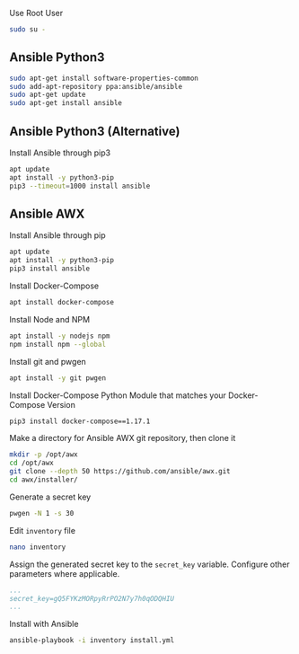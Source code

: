 Use Root User
```bash
sudo su -
```
## Ansible Python3
```bash
sudo apt-get install software-properties-common
sudo add-apt-repository ppa:ansible/ansible
sudo apt-get update
sudo apt-get install ansible
```


## Ansible Python3 (Alternative)
Install Ansible through pip3
```bash
apt update
apt install -y python3-pip
pip3 --timeout=1000 install ansible
```


## Ansible AWX
Install Ansible through pip
```bash
apt update
apt install -y python3-pip
pip3 install ansible
```

Install Docker-Compose
```bash
apt install docker-compose
```

Install Node and NPM
```bash
apt install -y nodejs npm
npm install npm --global
```

Install git and pwgen
```bash
apt install -y git pwgen
```

Install Docker-Compose Python Module that matches your Docker-Compose Version
```bash
pip3 install docker-compose==1.17.1
```

Make a directory for Ansible AWX git repository, then clone it
```bash
mkdir -p /opt/awx
cd /opt/awx
git clone --depth 50 https://github.com/ansible/awx.git
cd awx/installer/
```

Generate a secret key
```bash
pwgen -N 1 -s 30
```

Edit `inventory` file
```bash
nano inventory
```

Assign the generated secret key to the `secret_key` variable. Configure other parameters where applicable.
```yaml
...
secret_key=gQ5FYKzMORpyRrPO2N7y7h0qODQHIU
...
```

Install with Ansible
```bash
ansible-playbook -i inventory install.yml
```
